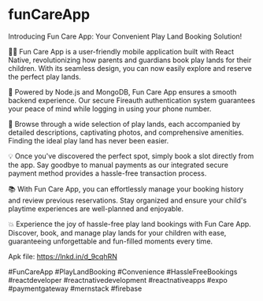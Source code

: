 # funCareApp
Introducing Fun Care App: Your Convenient Play Land Booking Solution!

📱💫 Fun Care App is a user-friendly mobile application built with React Native, revolutionizing how parents and guardians book play lands for their children. With its seamless design, you can now easily explore and reserve the perfect play lands.

🎯 Powered by Node.js and MongoDB, Fun Care App ensures a smooth backend experience. Our secure Fireauth authentication system guarantees your peace of mind while logging in using your phone number.

🌟 Browse through a wide selection of play lands, each accompanied by detailed descriptions, captivating photos, and comprehensive amenities. Finding the ideal play land has never been easier.

💡 Once you've discovered the perfect spot, simply book a slot directly from the app. Say goodbye to manual payments as our integrated secure payment method provides a hassle-free transaction process.

📚 With Fun Care App, you can effortlessly manage your booking history and review previous reservations. Stay organized and ensure your child's playtime experiences are well-planned and enjoyable.

💥 Experience the joy of hassle-free play land bookings with Fun Care App. Discover, book, and manage play lands for your children with ease, guaranteeing unforgettable and fun-filled moments every time.

Apk file: https://lnkd.in/d_9cqhRN

#FunCareApp #PlayLandBooking #Convenience #HassleFreeBookings #reactdeveloper #reactnativedevelopment #reactnativeapps #expo #paymentgateway #mernstack #firebase

